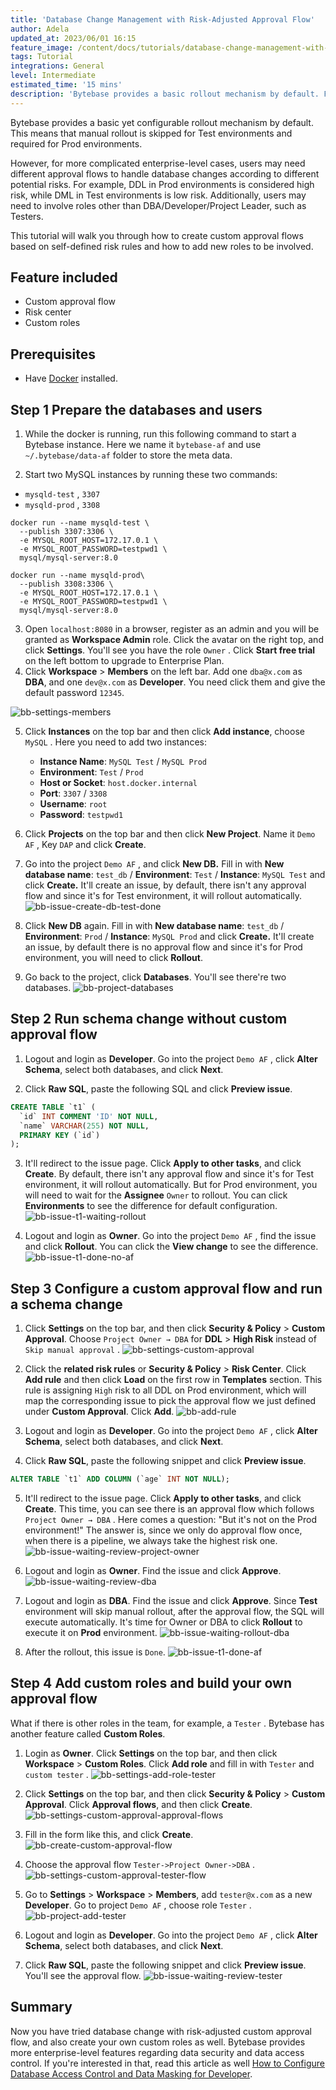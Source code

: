 ```yaml
---
title: 'Database Change Management with Risk-Adjusted Approval Flow'
author: Adela
updated_at: 2023/06/01 16:15
feature_image: /content/docs/tutorials/database-change-management-with-risk-adjusted-approval-flow/dcm-approval-flow.webp
tags: Tutorial
integrations: General
level: Intermediate
estimated_time: '15 mins'
description: 'Bytebase provides a basic rollout mechanism by default. For more complicated enterprise-level cases, users may need different approval flows to handle database changes according to risk levels.'
---
```


Bytebase provides a basic yet configurable rollout mechanism by default. This means that manual rollout is skipped for Test environments and required for Prod environments.

However, for more complicated enterprise-level cases, users may need different approval flows to handle database changes according to different potential risks. For example, DDL in Prod environments is considered high risk, while DML in Test environments is low risk. Additionally, users may need to involve roles other than DBA/Developer/Project Leader, such as Testers.

This tutorial will walk you through how to create custom approval flows based on self-defined risk rules and how to add new roles to be involved.

## Feature included

- Custom approval flow
- Risk center
- Custom roles

## Prerequisites

- Have [Docker](https://www.docker.com/) installed.

## Step 1 Prepare the databases and users

1. While the docker is running, run this following command to start a Bytebase instance. Here we name it `bytebase-af` and use `~/.bytebase/data-af` folder to store the meta data.

   <IncludeBlock url="/docs/get-started/install/terminal-docker-run-volume"></IncludeBlock>

2. Start two MySQL instances by running these two commands:

- `mysqld-test` , `3307`
- `mysqld-prod` , `3308`

```text
docker run --name mysqld-test \
  --publish 3307:3306 \
  -e MYSQL_ROOT_HOST=172.17.0.1 \
  -e MYSQL_ROOT_PASSWORD=testpwd1 \
  mysql/mysql-server:8.0
```

```text
docker run --name mysqld-prod\
  --publish 3308:3306 \
  -e MYSQL_ROOT_HOST=172.17.0.1 \
  -e MYSQL_ROOT_PASSWORD=testpwd1 \
  mysql/mysql-server:8.0
```

3. Open `localhost:8080` in a browser, register as an admin and you will be granted as **Workspace Admin** role. Click the avatar on the right top, and click **Settings**. You'll see you have the role `Owner` . Click **Start free trial** on the left bottom to upgrade to Enterprise Plan.
4. Click **Workspace** > **Members** on the left bar. Add one `dba@x.com` as **DBA**, and one `dev@x.com` as **Developer**. You need click them and give the default password `12345`.

![bb-settings-members](/content/docs/tutorials/database-change-management-with-risk-adjusted-approval-flow/bb-settings-members.webp)

5. Click **Instances** on the top bar and then click **Add instance**, choose `MySQL` . Here you need to add two instances:

   - **Instance Name**: `MySQL Test` / `MySQL Prod`
   - **Environment**: `Test` / `Prod`
   - **Host or Socket**: `host.docker.internal`
   - **Port**: `3307` / `3308`
   - **Username**: `root`
   - **Password**: `testpwd1`

6. Click **Projects** on the top bar and then click **New Project**. Name it `Demo AF` , Key `DAP` and click **Create**.

7. Go into the project `Demo AF` , and click **New DB.** Fill in with **New database name**: `test_db` / **Environment**: `Test` / **Instance**: `MySQL Test` and click **Create.** It'll create an issue, by default, there isn't any approval flow and since it's for Test environment, it will rollout automatically.
   ![bb-issue-create-db-test-done](/content/docs/tutorials/database-change-management-with-risk-adjusted-approval-flow/bb-issue-create-db-test-done.webp)

8. Click **New DB** again. Fill in with **New database name**: `test_db` / **Environment**: `Prod` / **Instance**: `MySQL Prod` and click **Create.** It'll create an issue, by default there is no approval flow and since it's for Prod environment, you will need to click **Rollout**.

9. Go back to the project, click **Databases**. You'll see there're two databases.
   ![bb-project-databases](/content/docs/tutorials/database-change-management-with-risk-adjusted-approval-flow/bb-project-databases.webp)

## Step 2 Run schema change without custom approval flow

1. Logout and login as **Developer**. Go into the project `Demo AF` , click **Alter Schema**, select both databases, and click **Next**.

2. Click **Raw SQL**, paste the following SQL and click **Preview issue**.

```sql
CREATE TABLE `t1` (
  `id` INT COMMENT 'ID' NOT NULL,
  `name` VARCHAR(255) NOT NULL,
  PRIMARY KEY (`id`)
);
```

3. It'll redirect to the issue page. Click **Apply to other tasks**, and click **Create**. By default, there isn't any approval flow and since it's for Test environment, it will rollout automatically. But for Prod environment, you will need to wait for the **Assignee** `Owner` to rollout. You can click **Environments** to see the difference for default configuration.
   ![bb-issue-t1-waiting-rollout](/content/docs/tutorials/database-change-management-with-risk-adjusted-approval-flow/bb-issue-t1-waiting-rollout.webp)

4. Logout and login as **Owner**. Go into the project `Demo AF` , find the issue and click **Rollout**. You can click the **View change** to see the difference.
   ![bb-issue-t1-done-no-af](/content/docs/tutorials/database-change-management-with-risk-adjusted-approval-flow/bb-issue-t1-done-no-af.webp)

## Step 3 Configure a custom approval flow and run a schema change

1. Click **Settings** on the top bar, and then click **Security & Policy** > **Custom Approval**. Choose `Project Owner → DBA` for **DDL** > **High Risk** instead of `Skip manual approval` .
   ![bb-settings-custom-approval](/content/docs/tutorials/database-change-management-with-risk-adjusted-approval-flow/bb-settings-custom-approval.webp)

2. Click the **related risk rules** or **Security & Policy** > **Risk Center**. Click **Add rule** and then click **Load** on the first row in **Templates** section. This rule is assigning `High` risk to all DDL on Prod environment, which will map the corresponding issue to pick the approval flow we just defined under **Custom Approval**. Click **Add**.
   ![bb-add-rule](/content/docs/tutorials/database-change-management-with-risk-adjusted-approval-flow/bb-add-rule.webp)

3. Logout and login as **Developer**. Go into the project `Demo AF` , click **Alter Schema**, select both databases, and click **Next**.

4. Click **Raw SQL**, paste the following snippet and click **Preview issue**.

```sql
ALTER TABLE `t1` ADD COLUMN (`age` INT NOT NULL);
```

5. It'll redirect to the issue page. Click **Apply to other tasks**, and click **Create**. This time, you can see there is an approval flow which follows `Project Owner → DBA` . Here comes a question: "But it's not on the Prod environment!" The answer is, since we only do approval flow once, when there is a pipeline, we always take the highest risk one.
   ![bb-issue-waiting-review-project-owner](/content/docs/tutorials/database-change-management-with-risk-adjusted-approval-flow/bb-issue-waiting-review-project-owner.webp)

6. Logout and login as **Owner**. Find the issue and click **Approve**.
   ![bb-issue-waiting-review-dba](/content/docs/tutorials/database-change-management-with-risk-adjusted-approval-flow/bb-issue-waiting-review-dba.webp)

7. Logout and login as **DBA**. Find the issue and click **Approve**. Since **Test** environment will skip manual rollout, after the approval flow, the SQL will execute automatically. It's time for Owner or DBA to click **Rollout** to execute it on **Prod** environment.
   ![bb-issue-waiting-rollout-dba](/content/docs/tutorials/database-change-management-with-risk-adjusted-approval-flow/bb-issue-waiting-rollout-dba.webp)

8. After the rollout, this issue is `Done`.
   ![bb-issue-t1-done-af](/content/docs/tutorials/database-change-management-with-risk-adjusted-approval-flow/bb-issue-t1-done-af.webp)

## Step 4 Add custom roles and build your own approval flow

What if there is other roles in the team, for example, a `Tester` . Bytebase has another feature called **Custom Roles**.

1. Login as **Owner**. Click **Settings** on the top bar, and then click **Workspace** > **Custom Roles**. Click **Add role** and fill in with `Tester` and `custom tester` .
   ![bb-settings-add-role-tester](/content/docs/tutorials/database-change-management-with-risk-adjusted-approval-flow/bb-settings-add-role-tester.webp)

2. Click **Settings** on the top bar, and then click **Security & Policy** > **Custom Approval**. Click **Approval flows**, and then click **Create**.
   ![bb-settings-custom-approval-approval-flows](/content/docs/tutorials/database-change-management-with-risk-adjusted-approval-flow/bb-settings-custom-approval-approval-flows.webp)

3. Fill in the form like this, and click **Create**.
   ![bb-create-custom-approval-flow](/content/docs/tutorials/database-change-management-with-risk-adjusted-approval-flow/bb-create-custom-approval-flow.webp)

4. Choose the approval flow `Tester->Project Owner->DBA` .
   ![bb-settings-custom-approval-tester-flow](/content/docs/tutorials/database-change-management-with-risk-adjusted-approval-flow/bb-settings-custom-approval-tester-flow.webp)

5. Go to **Settings** > **Workspace** > **Members**, add `tester@x.com` as a new **Developer**. Go to project `Demo AF` , choose role `Tester` .
   ![bb-project-add-tester](/content/docs/tutorials/database-change-management-with-risk-adjusted-approval-flow/bb-project-add-tester.webp)

6. Logout and login as **Developer**. Go into the project `Demo AF` , click **Alter Schema**, select both databases, and click **Next**.

7. Click **Raw SQL**, paste the following snippet and click **Preview issue**. You'll see the approval flow.
   ![bb-issue-waiting-review-tester](/content/docs/tutorials/database-change-management-with-risk-adjusted-approval-flow/bb-issue-waiting-review-tester.webp)

## Summary

Now you have tried database change with risk-adjusted custom approval flow, and also create your own custom roles as well. Bytebase provides more enterprise-level features regarding data security and data access control. If you're interested in that, read this article as well [How to Configure Database Access Control and Data Masking for Developer](/docs/tutorials/how-to-manage-data-access-for-developers/).
